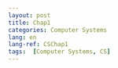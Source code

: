 ```yaml
---
layout: post
title: Chap1
categories: Computer Systems
lang: en
lang-ref: CSChap1
tags:  [Computer Systems, CS]
---
```


